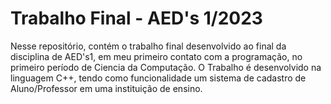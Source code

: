 # Trabalho Final - AED's 1/2023
Nesse repositório, contém o trabalho final desenvolvido ao final da disciplina de AED's1, em meu primeiro contato com a programação, no primeiro período de Ciencia da Computação.
O Trabalho é desenvolvido na linguagem C++, tendo como funcionalidade um sistema de cadastro de Aluno/Professor em uma instituição de ensino.
